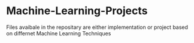# Machine-Learning-Projects

Files avaibale in the repositary are either implementation or project based on differnet Machine Learning Techniques
